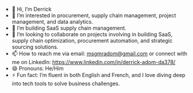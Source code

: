 - 👋 Hi, I’m Derrick
- 👀 I’m interested in procurement, supply chain management, project management, and data analytics.
- 🌱 I’m building SaaS supply chain management.
- 💞️ I’m looking to collaborate on projects involving in building SaaS, supply chain optimization, procurement automation, and strategic sourcing solutions.
- 📫 How to reach me via email: msgmradom@gmail.com or connect with me on LinkedIn: https://www.linkedin.com/in/derrick-adom-da378/
- 😄 Pronouns: He/Him
- ⚡ Fun fact: I’m fluent in both English and French, and I love diving deep into tech tools to solve business challenges.

<!---
puredreezy/puredreezy is a ✨ special ✨ repository because its `README.md` (this file) appears on your GitHub profile.
You can click the Preview link to take a look at your changes.
--->
